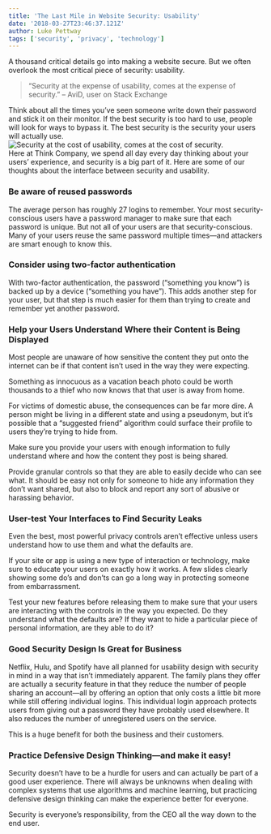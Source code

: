 ```yaml
---
title: 'The Last Mile in Website Security: Usability'
date: '2018-03-27T23:46:37.121Z'
author: Luke Pettway
tags: ['security', 'privacy', 'technology']
---
```


A thousand critical details go into making a website secure. But we often overlook the most critical piece of security: usability.

> “Security at the expense of usability, comes at the expense of security.” – AviD, user on Stack Exchange

Think about all the times you’ve seen someone write down their password and stick it on their monitor. If the best security is too hard to use, people will look for ways to bypass it. The best security is the security your users will actually use.  
![Security at the cost of usability, comes at the cost of security.](https://3vwizk2qtr8l3diwrm3r2ba0-wpengine.netdna-ssl.com/wp-content/uploads/2017/12/Security-Usability.jpg)  
Here at Think Company, we spend all day every day thinking about your users’ experience, and security is a big part of it. Here are some of our thoughts about the interface between security and usability.

### Be aware of reused passwords

The average person has roughly 27 logins to remember. Your most security-conscious users have a password manager to make sure that each password is unique. But not all of your users are that security-conscious. Many of your users reuse the same password multiple times—and attackers are smart enough to know this.

### Consider using two-factor authentication

With two-factor authentication, the password (“something you know”) is backed up by a device (“something you have”). This adds another step for your user, but that step is much easier for them than trying to create and remember yet another password.

### Help your Users Understand Where their Content is Being Displayed

Most people are unaware of how sensitive the content they put onto the internet can be if that content isn’t used in the way they were expecting.

Something as innocuous as a vacation beach photo could be worth thousands to a thief who now knows that that user is away from home.

For victims of domestic abuse, the consequences can be far more dire. A person might be living in a different state and using a pseudonym, but it’s possible that a “suggested friend” algorithm could surface their profile to users they’re trying to hide from.

Make sure you provide your users with enough information to fully understand where and how the content they post is being shared.

Provide granular controls so that they are able to easily decide who can see what. It should be easy not only for someone to hide any information they don’t want shared, but also to block and report any sort of abusive or harassing behavior.

### User-test Your Interfaces to Find Security Leaks

Even the best, most powerful privacy controls aren’t effective unless users understand how to use them and what the defaults are.

If your site or app is using a new type of interaction or technology, make sure to educate your users on exactly how it works. A few slides clearly showing some do’s and don’ts can go a long way in protecting someone from embarrassment.

Test your new features before releasing them to make sure that your users are interacting with the controls in the way you expected. Do they understand what the defaults are? If they want to hide a particular piece of personal information, are they able to do it?

### Good Security Design Is Great for Business

Netflix, Hulu, and Spotify have all planned for usability design with security in mind in a way that isn’t immediately apparent. The family plans they offer are actually a security feature in that they reduce the number of people sharing an account—all by offering an option that only costs a little bit more while still offering individual logins. This individual login approach protects users from giving out a password they have probably used elsewhere. It also reduces the number of unregistered users on the service.

This is a huge benefit for both the business and their customers.

### Practice Defensive Design Thinking—and make it easy!

Security doesn’t have to be a hurdle for users and can actually be part of a good user experience. There will always be unknowns when dealing with complex systems that use algorithms and machine learning, but practicing defensive design thinking can make the experience better for everyone.

Security is everyone’s responsibility, from the CEO all the way down to the end user.
